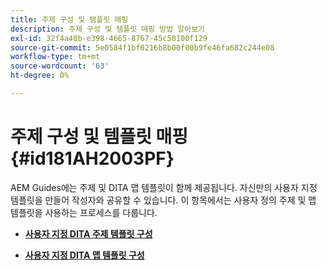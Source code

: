 ```yaml
---
title: 주제 구성 및 템플릿 매핑
description: 주제 구성 및 템플릿 매핑 방법 알아보기
exl-id: 32f4a40b-e398-4665-8767-45c58100f129
source-git-commit: 5e0584f1bf0216b8b00f00b9fe46fa682c244e08
workflow-type: tm+mt
source-wordcount: '63'
ht-degree: 0%

---
```


# 주제 구성 및 템플릿 매핑 {#id181AH2003PF}

AEM Guides에는 주제 및 DITA 맵 템플릿이 함께 제공됩니다. 자신만의 사용자 지정 템플릿을 만들어 작성자와 공유할 수 있습니다. 이 항목에서는 사용자 정의 주제 및 맵 템플릿을 사용하는 프로세스를 다룹니다.

- **[사용자 지정 DITA 주제 템플릿 구성](conf-template-tags-custom-dita-topic-template.md)**

- **[사용자 지정 DITA 맵 템플릿 구성](conf-template-tags-custom-dita-map-templates.md)**
